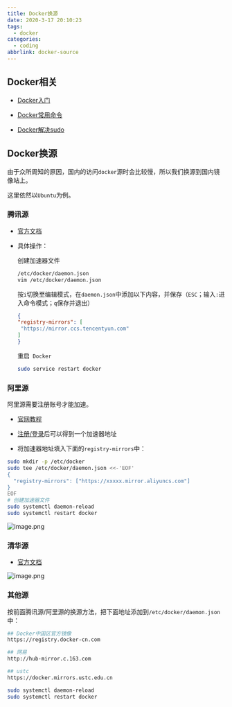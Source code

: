 ```yaml
---
title: Docker换源
date: 2020-3-17 20:10:23
tags:
  - docker
categories:
  - coding
abbrlink: docker-source
---
```


## Docker相关

* [Docker入门](https://blog.xiabee.cn/posts/docker-pupy/)

* [Docker常用命令](https://blog.xiabee.cn/posts/docker-commands/)

* [Docker解决sudo](https://blog.xiabee.cn/posts/docker-sudo/)

  

## Docker换源

由于众所周知的原因，国内的访问`docker`源时会比较慢，所以我们换源到国内镜像站上。

这里依然以`Ubuntu`为例。



### 腾讯源

* [官方文档](https://cloud.tencent.com/document/product/1207/45596)

- 具体操作：

  创建加速器文件

  ```bash
  /etc/docker/daemon.json
  vim /etc/docker/daemon.json
  ```

  

  按`i`切换至编辑模式，在`daemon.json`中添加以下内容，并保存（`ESC`；输入`:`进入命令模式；`q`保存并退出）

  ```json
  {
  "registry-mirrors": [
   "https://mirror.ccs.tencentyun.com"
  ]
  }
  ```

  

  重启` Docker` 

  ```bash
  sudo service restart docker
  ```



### 阿里源

阿里源需要注册账号才能加速。

* [官网教程](https://help.aliyun.com/document_detail/60750.html)

* [注册/登录](https://cr.console.aliyun.com/cn-hangzhou/instances/mirrors)后可以得到一个加速器地址
* 将加速器地址填入下面的`registry-mirrors`中：

```bash
sudo mkdir -p /etc/docker
sudo tee /etc/docker/daemon.json <<-'EOF'
{
  "registry-mirrors": ["https://xxxxx.mirror.aliyuncs.com"]
}
EOF
# 创建加速器文件
sudo systemctl daemon-reload
sudo systemctl restart docker
```

![image.png](https://tva1.sinaimg.cn/large/0084b03xly1gw7yzp6zkwj30ep0a50ua.jpg)





### 清华源

* [官方文档](https://mirrors.tuna.tsinghua.edu.cn/help/docker-ce/)

![image.png](https://tva1.sinaimg.cn/large/0084b03xly1gw7zfr5zwmj315q0ch44i.jpg)



### 其他源

按前面腾讯源/阿里源的换源方法，把下面地址添加到`/etc/docker/daemon.json`中：

```bash
## Docker中国区官方镜像
https://registry.docker-cn.com

## 网易
http://hub-mirror.c.163.com

## ustc 
https://docker.mirrors.ustc.edu.cn
```



```bash
sudo systemctl daemon-reload
sudo systemctl restart docker
```

